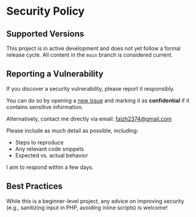 # Security Policy

## Supported Versions

This project is in active development and does not yet follow a formal release cycle. All content in the `main` branch is considered current.

## Reporting a Vulnerability

If you discover a security vulnerability, please report it responsibly.

You can do so by opening a [new issue](https://github.com/haikalfaizzz/haikalfaizzz/issues) and marking it as **confidential** if it contains sensitive information.

Alternatively, contact me directly via email: faizh2374@gmail.com

Please include as much detail as possible, including:
- Steps to reproduce
- Any relevant code snippets
- Expected vs. actual behavior

I aim to respond within a few days.

## Best Practices

While this is a beginner-level project, any advice on improving security (e.g., sanitizing input in PHP, avoiding inline scripts) is welcome!
